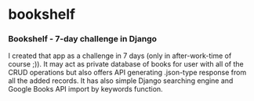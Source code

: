# bookshelf

<h3>Bookshelf - 7-day challenge in Django</h3>

I created that app as a challenge in 7 days (only in after-work-time of course ;)). It may act as private database of books for user with all of the CRUD operations
but also offers API generating .json-type response from all the added records. It has also simple Django searching engine and Google Books API import by keywords function.
